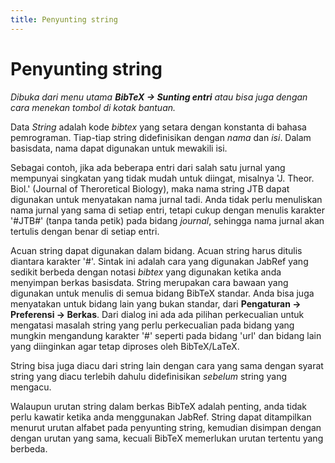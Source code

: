 ```yaml
---
title: Penyunting string
---
```


# Penyunting string

*Dibuka dari menu utama **BibTeX -&gt; Sunting entri** atau bisa juga dengan cara menekan tombol di kotak bantuan.*

Data *String* adalah kode *bibtex* yang setara dengan konstanta di bahasa pemrograman. Tiap-tiap string didefinisikan dengan *nama* dan *isi*. Dalam basisdata, nama dapat digunakan untuk mewakili isi.

Sebagai contoh, jika ada beberapa entri dari salah satu jurnal yang mempunyai singkatan yang tidak mudah untuk diingat, misalnya 'J. Theor. Biol.' (Journal of Theroretical Biology), maka nama string JTB dapat digunakan untuk menyatakan nama jurnal tadi. Anda tidak perlu menuliskan nama jurnal yang sama di setiap entri, tetapi cukup dengan menulis karakter '\#JTB\#' (tanpa tanda petik) pada bidang *journal*, sehingga nama jurnal akan tertulis dengan benar di setiap entri.

Acuan string dapat digunakan dalam bidang. Acuan string harus ditulis diantara karakter '\#'. Sintak ini adalah cara yang digunakan JabRef yang sedikit berbeda dengan notasi *bibtex* yang digunakan ketika anda menyimpan berkas basisdata. String merupakan cara bawaan yang digunakan untuk menulis di semua bidang BibTeX standar. Anda bisa juga menyatakan untuk bidang lain yang bukan standar, dari **Pengaturan -&gt; Preferensi -&gt; Berkas**. Dari dialog ini ada ada pilihan perkecualian untuk mengatasi masalah string yang perlu perkecualian pada bidang yang mungkin mengandung karakter '\#' seperti pada bidang 'url' dan bidang lain yang diinginkan agar tetap diproses oleh BibTeX/LaTeX.

String bisa juga diacu dari string lain dengan cara yang sama dengan syarat string yang diacu terlebih dahulu didefinisikan *sebelum* string yang mengacu.

Walaupun urutan string dalam berkas BibTeX adalah penting, anda tidak perlu kawatir ketika anda menggunakan JabRef. String dapat ditampilkan menurut urutan alfabet pada penyunting string, kemudian disimpan dengan dengan urutan yang sama, kecuali BibTeX memerlukan urutan tertentu yang berbeda.
